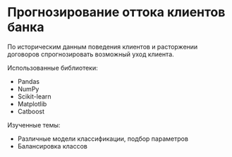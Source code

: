 # Прогнозирование оттока клиентов банка

По историческим данным поведения клиентов и расторжении договоров спрогнозировать возможный уход клиента.

Использованные библиотеки:
* Pandas  
* NumPy
* Scikit-learn
* Matplotlib
* Catboost

Изученные темы:
* Различные модели классификации, подбор параметров
* Балансировка классов
